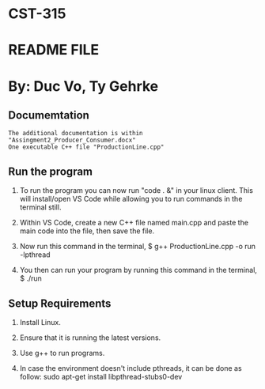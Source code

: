 # CST-315
 
# README FILE
# By: Duc Vo, Ty Gehrke

## Documemtation

	The additional documentation is within "Assingment2_Producer_Consumer.docx"
	One executable C++ file "ProductionLine.cpp"
	
## Run the program

1) To run the program you can now run "code . &" in your linux client. This will install/open VS Code while allowing you
	to run commands in the terminal still.
	
2) Within VS Code, create a new C++ file named main.cpp and paste the main code into the file,
	then save the file.

3) Now run this command in the terminal, $ g++ ProductionLine.cpp -o run -lpthread

4) You then can run your program by running this command in the terminal, $ ./run

## Setup Requirements

1) Install Linux.

2) Ensure that it is running the latest versions.

3) Use g++ to run programs.

4) In case the environment doesn't include pthreads, it can be done as follow:
			sudo apt-get install libpthread-stubs0-dev


